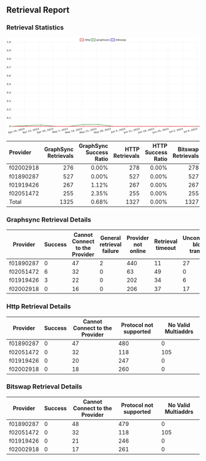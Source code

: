 ## Retrieval Report
### Retrieval Statistics
<img src="https://raw.githubusercontent.com/data-preservation-programs/filplus-checker-assets/main/filecoin-project/filecoin-plus-large-datasets/issues/1148/1689183400486.png"/>

| Provider  | GraphSync Retrievals | GraphSync Success Ratio | HTTP Retrievals | HTTP Success Ratio | Bitswap Retrievals | Bitswap Success Ratio |
| :-------- | -------------------: | ----------------------: | --------------: | -----------------: | -----------------: | --------------------: |
| f02002918 |                  276 |                   0.00% |             278 |              0.00% |                278 |                 0.00% |
| f01890287 |                  527 |                   0.00% |             527 |              0.00% |                527 |                 0.00% |
| f01919426 |                  267 |                   1.12% |             267 |              0.00% |                267 |                 0.00% |
| f02051472 |                  255 |                   2.35% |             255 |              0.00% |                255 |                 0.00% |
| Total     |                 1325 |                   0.68% |            1327 |              0.00% |               1327 |                 0.00% |

### Graphsync Retrieval Details
| Provider  | Success | Cannot Connect to the Provider | General retrieval failure | Provider not online | Retrieval timeout | Unconfirmed block transfer | No Valid Multiaddrs |
| --------- | ------- | ------------------------------ | ------------------------- | ------------------- | ----------------- | -------------------------- | ------------------- |
| f01890287 | 0       | 47                             | 2                         | 440                 | 11                | 27                         | 0                   |
| f02051472 | 6       | 32                             | 0                         | 63                  | 49                | 0                          | 105                 |
| f01919426 | 3       | 22                             | 0                         | 202                 | 34                | 6                          | 0                   |
| f02002918 | 0       | 16                             | 0                         | 206                 | 37                | 17                         | 0                   |

### Http Retrieval Details
| Provider  | Success | Cannot Connect to the Provider | Protocol not supported | No Valid Multiaddrs |
| --------- | ------- | ------------------------------ | ---------------------- | ------------------- |
| f01890287 | 0       | 47                             | 480                    | 0                   |
| f02051472 | 0       | 32                             | 118                    | 105                 |
| f01919426 | 0       | 20                             | 247                    | 0                   |
| f02002918 | 0       | 18                             | 260                    | 0                   |

### Bitswap Retrieval Details
| Provider  | Success | Cannot Connect to the Provider | Protocol not supported | No Valid Multiaddrs |
| --------- | ------- | ------------------------------ | ---------------------- | ------------------- |
| f01890287 | 0       | 48                             | 479                    | 0                   |
| f02051472 | 0       | 32                             | 118                    | 105                 |
| f01919426 | 0       | 21                             | 246                    | 0                   |
| f02002918 | 0       | 17                             | 261                    | 0                   |
